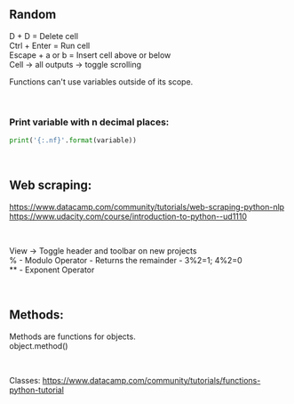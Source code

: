 ## Random
D + D = Delete cell<br>
Ctrl + Enter = Run cell<br>
Escape + a or b = Insert cell above or below<br>
Cell -> all outputs -> toggle scrolling

Functions can't use variables outside of its scope.

<br>

### Print variable with n decimal places:
```python
print('{:.nf}'.format(variable))
```

<br>

## Web scraping:
https://www.datacamp.com/community/tutorials/web-scraping-python-nlp<br>
https://www.udacity.com/course/introduction-to-python--ud1110

<br>

View -> Toggle header and toolbar on new projects<br>
% - Modulo Operator - Returns the remainder - 3%2=1; 4%2=0<br>
** - Exponent Operator

<br>

## Methods:
Methods are functions for objects.  
	object.method()

<br>

Classes:
https://www.datacamp.com/community/tutorials/functions-python-tutorial
